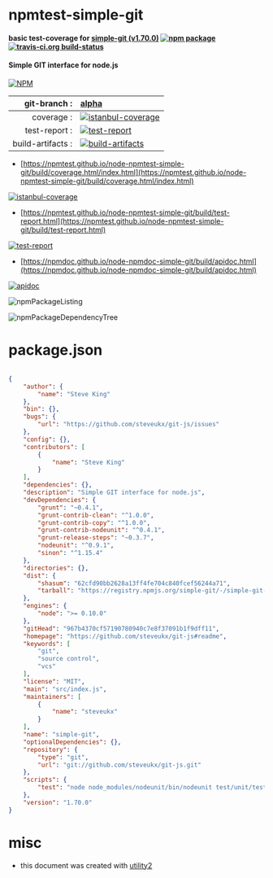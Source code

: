 # npmtest-simple-git

#### basic test-coverage for  [simple-git (v1.70.0)](https://github.com/steveukx/git-js#readme)  [![npm package](https://img.shields.io/npm/v/npmtest-simple-git.svg?style=flat-square)](https://www.npmjs.org/package/npmtest-simple-git) [![travis-ci.org build-status](https://api.travis-ci.org/npmtest/node-npmtest-simple-git.svg)](https://travis-ci.org/npmtest/node-npmtest-simple-git)

#### Simple GIT interface for node.js

[![NPM](https://nodei.co/npm/simple-git.png?downloads=true&downloadRank=true&stars=true)](https://www.npmjs.com/package/simple-git)

| git-branch : | [alpha](https://github.com/npmtest/node-npmtest-simple-git/tree/alpha)|
|--:|:--|
| coverage : | [![istanbul-coverage](https://npmtest.github.io/node-npmtest-simple-git/build/coverage.badge.svg)](https://npmtest.github.io/node-npmtest-simple-git/build/coverage.html/index.html)|
| test-report : | [![test-report](https://npmtest.github.io/node-npmtest-simple-git/build/test-report.badge.svg)](https://npmtest.github.io/node-npmtest-simple-git/build/test-report.html)|
| build-artifacts : | [![build-artifacts](https://npmtest.github.io/node-npmtest-simple-git/glyphicons_144_folder_open.png)](https://github.com/npmtest/node-npmtest-simple-git/tree/gh-pages/build)|

- [https://npmtest.github.io/node-npmtest-simple-git/build/coverage.html/index.html](https://npmtest.github.io/node-npmtest-simple-git/build/coverage.html/index.html)

[![istanbul-coverage](https://npmtest.github.io/node-npmtest-simple-git/build/screenCapture.buildCi.browser.%252Ftmp%252Fbuild%252Fcoverage.lib.html.png)](https://npmtest.github.io/node-npmtest-simple-git/build/coverage.html/index.html)

- [https://npmtest.github.io/node-npmtest-simple-git/build/test-report.html](https://npmtest.github.io/node-npmtest-simple-git/build/test-report.html)

[![test-report](https://npmtest.github.io/node-npmtest-simple-git/build/screenCapture.buildCi.browser.%252Ftmp%252Fbuild%252Ftest-report.html.png)](https://npmtest.github.io/node-npmtest-simple-git/build/test-report.html)

- [https://npmdoc.github.io/node-npmdoc-simple-git/build/apidoc.html](https://npmdoc.github.io/node-npmdoc-simple-git/build/apidoc.html)

[![apidoc](https://npmdoc.github.io/node-npmdoc-simple-git/build/screenCapture.buildCi.browser.%252Ftmp%252Fbuild%252Fapidoc.html.png)](https://npmdoc.github.io/node-npmdoc-simple-git/build/apidoc.html)

![npmPackageListing](https://npmtest.github.io/node-npmtest-simple-git/build/screenCapture.npmPackageListing.svg)

![npmPackageDependencyTree](https://npmtest.github.io/node-npmtest-simple-git/build/screenCapture.npmPackageDependencyTree.svg)



# package.json

```json

{
    "author": {
        "name": "Steve King"
    },
    "bin": {},
    "bugs": {
        "url": "https://github.com/steveukx/git-js/issues"
    },
    "config": {},
    "contributors": [
        {
            "name": "Steve King"
        }
    ],
    "dependencies": {},
    "description": "Simple GIT interface for node.js",
    "devDependencies": {
        "grunt": "~0.4.1",
        "grunt-contrib-clean": "^1.0.0",
        "grunt-contrib-copy": "^1.0.0",
        "grunt-contrib-nodeunit": "^0.4.1",
        "grunt-release-steps": "~0.3.7",
        "nodeunit": "^0.9.1",
        "sinon": "^1.15.4"
    },
    "directories": {},
    "dist": {
        "shasum": "62cfd90bb2628a13ff4fe704c840fcef56244a71",
        "tarball": "https://registry.npmjs.org/simple-git/-/simple-git-1.70.0.tgz"
    },
    "engines": {
        "node": ">= 0.10.0"
    },
    "gitHead": "967b4370cf57190780940c7e8f37091b1f9dff11",
    "homepage": "https://github.com/steveukx/git-js#readme",
    "keywords": [
        "git",
        "source control",
        "vcs"
    ],
    "license": "MIT",
    "main": "src/index.js",
    "maintainers": [
        {
            "name": "steveukx"
        }
    ],
    "name": "simple-git",
    "optionalDependencies": {},
    "repository": {
        "type": "git",
        "url": "git://github.com/steveukx/git-js.git"
    },
    "scripts": {
        "test": "node node_modules/nodeunit/bin/nodeunit test/unit/test*.js"
    },
    "version": "1.70.0"
}
```



# misc
- this document was created with [utility2](https://github.com/kaizhu256/node-utility2)
